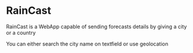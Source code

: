 # RainCast

RainCast is a WebApp capable of sending forecasts details by giving a city or a country

You can either search the city name on textfield or use geolocation 
